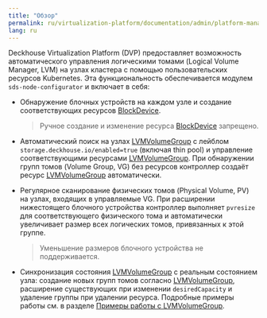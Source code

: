```yaml
---
title: "Обзор"
permalink: ru/virtualization-platform/documentation/admin/platform-management/storage/sds/node-configurator/about.html
lang: ru
---
```


Deckhouse Virtualization Platform (DVP) предоставляет возможность автоматического управления логическими томами (Logical Volume Manager, LVM) на узлах кластера с помощью пользовательских ресурсов Kubernetes. Эта функциональность обеспечивается модулем `sds-node-configurator` и включает в себя:

- Обнаружение блочных устройств на каждом узле и создание соответствующих ресурсов [BlockDevice](/products/kubernetes-platform/documentation/v1/modules/sds-node-configurator/cr.html#blockdevice).
  
  > Ручное создание и изменение ресурса [BlockDevice](/products/kubernetes-platform/documentation/v1/modules/sds-node-configurator/cr.html#blockdevice) запрещено.

- Автоматический поиск на узлах [LVMVolumeGroup](/products/kubernetes-platform/documentation/v1/modules/sds-node-configurator/cr.html#lvmvolumegroup) с лейблом `storage.deckhouse.io/enabled=true` (включая thin pool) и управление соответствующими ресурсами [LVMVolumeGroup](/products/kubernetes-platform/documentation/v1/modules/sds-node-configurator/cr.html#lvmvolumegroup). При обнаружении групп томов (Volume Group, VG) без ресурсов контроллер создаёт ресурс [LVMVolumeGroup](/products/kubernetes-platform/documentation/v1/modules/sds-node-configurator/cr.html#lvmvolumegroup) автоматически.

- Регулярное сканирование физических томов (Physical Volume, PV) на узлах, входящих в управляемые VG. При расширении нижестоящего блочного устройства контроллер выполняет `pvresize` для соответствующего физического тома и автоматически увеличивает размер всех логических томов, привязанных к этой группе.

  > Уменьшение размеров блочного устройства не поддерживается.

- Синхронизация состояния [LVMVolumeGroup](/products/kubernetes-platform/documentation/v1/modules/sds-node-configurator/cr.html#lvmvolumegroup) с реальным состоянием узла: создание новых групп томов согласно [LVMVolumeGroup](/products/kubernetes-platform/documentation/v1/modules/sds-node-configurator/cr.html#lvmvolumegroup), расширение существующих при изменении `desiredCapacity` и удаление группы при удалении ресурса. Подробные примеры работы см. в разделе [Примеры работы с LVMVolumeGroup](./usage.html#работа-с-ресурсами-lvmvolumegroup).
